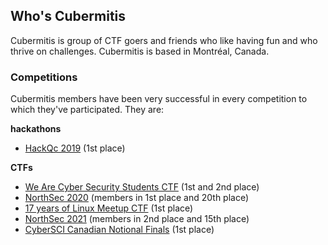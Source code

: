 ## Who's Cubermitis

Cubermitis is group of CTF goers and friends who like having fun and who thrive on challenges. Cubermitis is based in Montréal, Canada. 

### Competitions

Cubermitis members have been very successful in every competition to which they've participated. They are: 

**hackathons**
- [HackQc 2019](https://hackqc.ca/hackqc-2019/) (1st place)

**CTFs**
- [We Are Cyber Security Students CTF](https://www.concordia.ca/cuevents/offices/provost/ssc/2019/09/28/we-are-cyber-security-launch.html) (1st and 2nd place)
- [NorthSec 2020](https://nsec.io/) (members in 1st place and 20th place)
- [17 years of Linux Meetup CTF](https://agendadulibre.qc.ca/events/2121) (1st place)
- [NorthSec 2021](https://nsec.io/) (members in 2nd place and 15th place)
- [CyberSCI Canadian Notional Finals](https://csc21.cybersecuritychallenge.ca/) (1st place)



